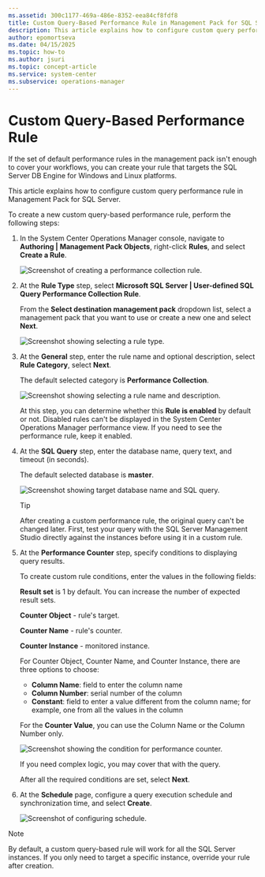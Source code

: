 ```yaml
---
ms.assetid: 300c1177-469a-486e-8352-eea84cf8fdf8
title: Custom Query-Based Performance Rule in Management Pack for SQL Server
description: This article explains how to configure custom query performance rule in Management Pack for SQL Server
author: epomortseva
ms.date: 04/15/2025
ms.topic: how-to
ms.author: jsuri
ms.topic: concept-article
ms.service: system-center
ms.subservice: operations-manager
---
```


# Custom Query-Based Performance Rule

If the set of default performance rules in the management pack isn't enough to cover your workflows, you can create your rule that targets the SQL Server DB Engine for Windows and Linux platforms.

This article explains how to configure custom query performance rule in Management Pack for SQL Server.

To create a new custom query-based performance rule, perform the following steps:

1. In the System Center Operations Manager console, navigate to **Authoring | Management Pack Objects**, right-click **Rules**, and select **Create a Rule**.

    ![Screenshot of creating a performance collection rule.](./media/sql-server-management-pack/sql-creating-custom-performance-rule.png)

2. At the **Rule Type** step, select **Microsoft SQL Server | User-defined SQL Query Performance Collection Rule**.

   From the **Select destination management pack** dropdown list, select a management pack that you want to use or create a new one and select **Next**.

    ![Screenshot showing selecting a rule type.](./media/sql-server-management-pack/selecting-rule-type.png)

3. At the **General** step, enter the rule name and optional description, select **Rule Category**, select **Next**.

    The default selected category is **Performance Collection**.

    ![Screenshot showing selecting a rule name and description.](./media/sql-server-management-pack/sql-custom-rule-name-and-description.png)

    At this step, you can determine whether this **Rule is enabled** by default or not. Disabled rules can't be displayed in the System Center Operations Manager performance view. If you need to see the performance rule, keep it enabled.

4. At the **SQL Query** step, enter the database name, query text, and timeout (in seconds).

    The default selected database is **master**.

    ![Screenshot showing target database name and SQL query.](./media/sql-server-management-pack/custom-performance-rule-sql-query.png)

    > [!TIP]
    > After creating a custom performance rule, the original query can't be changed later. First, test your query with the SQL Server Management Studio directly against the instances before using it in a custom rule.

5. At the **Performance Counter** step, specify conditions to displaying query results.

    To create custom rule conditions, enter the values in the following fields:

    **Result set** is 1 by default. You can increase the number of expected result sets.

    **Counter Object** - rule's target.

    **Counter Name** - rule's counter.

    **Counter Instance** - monitored instance.

    For Counter Object, Counter Name, and Counter Instance, there are three options to choose:
      - **Column Name**: field to enter the column name
      - **Column Number**: serial number of the column
      - **Constant**: field to enter a value different from the column name; for example, one from all the values in the column

    For the **Counter Value**, you can use the Column Name or the Column Number only.

    ![Screenshot showing the condition for performance counter.](./media/sql-server-management-pack/custom-performance-counter-step-work-example.png)

    If you need complex logic, you may cover that with the query.

    After all the required conditions are set, select **Next**.

6. At the **Schedule** page, configure a query execution schedule and synchronization time, and select **Create**.

    ![Screenshot of configuring schedule.](./media/sql-server-management-pack/custom-performance-rule-schedule.png)

> [!NOTE]
> By default, a custom query-based rule will work for all the SQL Server instances. If you only need to target a specific instance, override your rule after creation.
